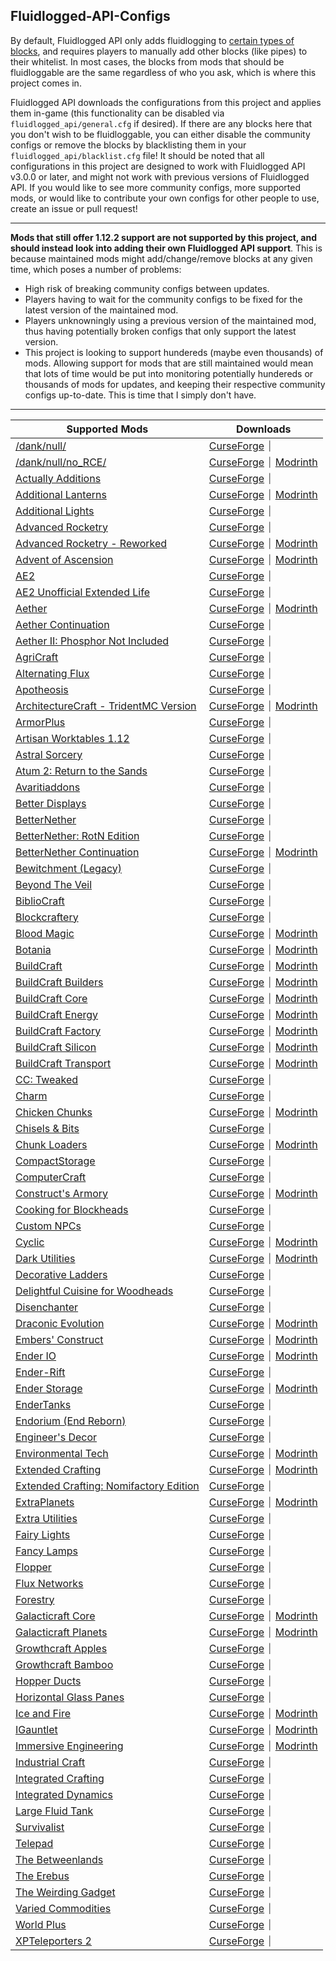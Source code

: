 ## Fluidlogged-API-Configs
By default, Fluidlogged API only adds fluidlogging to [certain types of blocks](https://github.com/jbredwards/Fluidlogged-API#fluidloggable-blocks), and requires players to manually add other blocks (like pipes) to their whitelist. In most cases, the blocks from mods that should be fluidloggable are the same regardless of who you ask, which is where this project comes in.

Fluidlogged API downloads the configurations from this project and applies them in-game (this functionality can be disabled via `fluidlogged_api/general.cfg` if desired). If there are any blocks here that you don't wish to be fluidloggable, you can either disable the community configs or remove the blocks by blacklisting them in your `fluidlogged_api/blacklist.cfg` file! It should be noted that all configurations in this project are designed to work with Fluidlogged API v3.0.0 or later, and might not work with previous versions of Fluidlogged API. If you would like to see more community configs, more supported mods, or would like to contribute your own configs for other people to use, create an issue or pull request!

---

**Mods that still offer 1.12.2 support are not supported by this project, and should instead look into adding their own Fluidlogged API support**. This is because maintained mods might add/change/remove blocks at any given time, which poses a number of problems:
- High risk of breaking community configs between updates.
- Players having to wait for the community configs to be fixed for the latest version of the maintained mod.
- Players unknowningly using a previous version of the maintained mod, thus having potentially broken configs that only support the latest version.
- This project is looking to support hundereds (maybe even thousands) of mods. Allowing support for mods that are still maintained would mean that lots of time would be put into monitoring potentially hundereds or thousands of mods for updates, and keeping their respective community configs up-to-date. This is time that I simply don't have.

---

| Supported Mods | Downloads |
| --- | --- |
| [/dank/null/](https://github.com/jbredwards/Fluidlogged-API-Configs/tree/1.12.2/internal/danknull)  | [CurseForge](https://www.curseforge.com/minecraft/mc-mods/dank-null/files/2962052) ⏐ |
| [/dank/null/no_RCE/](https://github.com/jbredwards/Fluidlogged-API-Configs/tree/1.12.2/internal/danknull) | [CurseForge](https://www.curseforge.com/minecraft/mc-mods/dank-null-no_rce/files/all?version=1.12.2) ⏐ [Modrinth](https://modrinth.com/mod/danknull-rce/versions?g=1.12.2) |
| [Actually Additions](https://github.com/jbredwards/Fluidlogged-API-Configs/tree/1.12.2/internal/actuallyadditions) | [CurseForge](https://www.curseforge.com/minecraft/mc-mods/actually-additions/files/3117927) ⏐ |
| [Additional Lanterns](https://github.com/jbredwards/Fluidlogged-API-Configs/tree/1.12.2/internal/additionallanterns) | [CurseForge](https://www.curseforge.com/minecraft/mc-mods/additional-lanterns/files/4729425) ⏐ [Modrinth](https://modrinth.com/mod/additional-lanterns/version/1.1.1b-forge-mc1.12) |
| [Additional Lights](https://github.com/jbredwards/Fluidlogged-API-Configs/tree/1.12.2/internal/additional_lights) | [CurseForge](https://curseforge.com/minecraft/mc-mods/additional-lights/files/2989463) ⏐ |
| [Advanced Rocketry](https://github.com/jbredwards/Fluidlogged-API-Configs/tree/1.12.2/internal/advancedrocketry) | [CurseForge](https://www.curseforge.com/minecraft/mc-mods/advanced-rocketry/files/4671856) ⏐ |
| [Advanced Rocketry - Reworked](https://github.com/jbredwards/Fluidlogged-API-Configs/tree/1.12.2/internal/advancedrocketry) | [CurseForge](https://www.curseforge.com/minecraft/mc-mods/advanced-rocketry-2/files/all?version=1.12.2) ⏐ [Modrinth](https://modrinth.com/mod/advanced-rocketry-reworked/versions?g=1.12.2) |
| [Advent of Ascension](https://github.com/jbredwards/Fluidlogged-API-Configs/tree/1.12.2/internal/aoa3) | [CurseForge](https://www.curseforge.com/minecraft/mc-mods/advent-of-ascension-nevermine/files/3054253) ⏐ [Modrinth](https://modrinth.com/mod/adventofascension/version/1.12.2-3.3.6) |
| [AE2](https://github.com/jbredwards/Fluidlogged-API-Configs/tree/1.12.2/internal/appliedenergistics2) | [CurseForge](https://www.curseforge.com/minecraft/mc-mods/applied-energistics-2/files/2747063) ⏐ |
| [AE2 Unofficial Extended Life](https://github.com/jbredwards/Fluidlogged-API-Configs/tree/1.12.2/internal/appliedenergistics2) | [CurseForge](https://www.curseforge.com/minecraft/mc-mods/ae2-extended-life/files/all?version=1.12.2) ⏐ |
| [Aether](https://github.com/jbredwards/Fluidlogged-API-Configs/tree/1.12.2/internal/aether_legacy) | [CurseForge](https://www.curseforge.com/minecraft/mc-mods/aether/files/5035622) ⏐ [Modrinth](https://modrinth.com/mod/aether/version/1.12.2-v1.5.4.0) |
| [Aether Continuation](https://github.com/jbredwards/Fluidlogged-API-Configs/tree/1.12.2/internal/aether_legacy_addon) | [CurseForge](https://www.curseforge.com/minecraft/mc-mods/aether-addon/files/3070803) ⏐ |
| [Aether II: Phosphor Not Included](https://github.com/jbredwards/Fluidlogged-API-Configs/tree/1.12.2/internal/aether) | [CurseForge](https://www.curseforge.com/minecraft/mc-mods/the-aether-ii-phosphor-not-included/files/4771846) ⏐ |
| [AgriCraft](https://github.com/jbredwards/Fluidlogged-API-Configs/tree/1.12.2/internal/agricraft) | [CurseForge](https://www.curseforge.com/minecraft/mc-mods/agricraft/files/3317747) ⏐ |
| [Alternating Flux](https://github.com/jbredwards/Fluidlogged-API-Configs/tree/1.12.2/internal/alternatingflux) | [CurseForge](https://www.curseforge.com/minecraft/mc-mods/alternating-flux/files/2693578) ⏐ |
| [Apotheosis](https://github.com/jbredwards/Fluidlogged-API-Configs/tree/1.12.2/internal/apotheosis) | [CurseForge](https://www.curseforge.com/minecraft/mc-mods/apotheosis/files/2906487) ⏐ |
| [ArchitectureCraft - TridentMC Version](https://github.com/jbredwards/Fluidlogged-API-Configs/tree/1.12.2/internal/architecturecraft) | [CurseForge](https://www.curseforge.com/minecraft/mc-mods/architecturecraft-tridev/files/4344128) ⏐ [Modrinth](https://modrinth.com/mod/architecture-craft/version/1.12-3.108) |
| [ArmorPlus](https://github.com/jbredwards/Fluidlogged-API-Configs/tree/1.12.2/internal/armorplus) | [CurseForge](https://www.curseforge.com/minecraft/mc-mods/armorplus/files/2952741) ⏐ |
| [Artisan Worktables 1.12](https://github.com/jbredwards/Fluidlogged-API-Configs/tree/1.12.2/internal/artisanworktables) | [CurseForge](https://www.curseforge.com/minecraft/mc-mods/artisan-worktables/files/3205284) ⏐ |
| [Astral Sorcery](https://github.com/jbredwards/Fluidlogged-API-Configs/tree/1.12.2/internal/astralsorcery) | [CurseForge](https://www.curseforge.com/minecraft/mc-mods/astral-sorcery/files/3044416) ⏐ |
| [Atum 2: Return to the Sands](https://github.com/jbredwards/Fluidlogged-API-Configs/tree/1.12.2/internal/atum) | [CurseForge](https://www.curseforge.com/minecraft/mc-mods/atum/files/3116599) ⏐ |
| [Avaritiaddons](https://github.com/jbredwards/Fluidlogged-API-Configs/tree/1.12.2/internal/avaritiaddons) | [CurseForge](https://www.curseforge.com/minecraft/mc-mods/avaritiaddons/files/4745387) ⏐ |
| [Better Displays](https://github.com/jbredwards/Fluidlogged-API-Configs/tree/1.12.2/internal/betterdisplays) | [CurseForge](https://www.curseforge.com/minecraft/mc-mods/better-displays/files/4284175) ⏐ |
| [BetterNether](https://github.com/jbredwards/Fluidlogged-API-Configs/tree/1.12.2/internal/betternether) | [CurseForge](https://www.curseforge.com/minecraft/mc-mods/betternether/files/2859893) ⏐ |
| [BetterNether: RotN Edition](https://github.com/jbredwards/Fluidlogged-API-Configs/tree/1.12.2/internal/betternether) | [CurseForge](https://www.curseforge.com/minecraft/mc-mods/betternether-rotn-edition/files/all?version=1.12.2) ⏐ |
| [BetterNether Continuation](https://github.com/jbredwards/Fluidlogged-API-Configs/tree/1.12.2/internal/betternether) | [CurseForge](https://www.curseforge.com/minecraft/mc-mods/better-nether-continuation/files/all?version=1.12.2) ⏐ [Modrinth](https://modrinth.com/mod/betternether-continuation/versions?g=1.12.2) |
| [Bewitchment (Legacy)](https://github.com/jbredwards/Fluidlogged-API-Configs/tree/1.12.2/internal/bewitchment) | [CurseForge](https://www.curseforge.com/minecraft/mc-mods/bewitchment-legacy/files/3256343) ⏐ |
| [Beyond The Veil](https://github.com/jbredwards/Fluidlogged-API-Configs/tree/1.12.2/internal/beyondtheveil) | [CurseForge](https://www.curseforge.com/minecraft/mc-mods/beyond-the-veil/files/3616140) ⏐ |
| [BiblioCraft](https://github.com/jbredwards/Fluidlogged-API-Configs/tree/1.12.2/internal/bibliocraft) | [CurseForge](https://www.curseforge.com/minecraft/mc-mods/bibliocraft/files/3647708) ⏐ |
| [Blockcraftery](https://github.com/jbredwards/Fluidlogged-API-Configs/tree/1.12.2/internal/blockcraftery) | [CurseForge](https://www.curseforge.com/minecraft/mc-mods/blockcraftery/files/2716712) ⏐ |
| [Blood Magic](https://github.com/jbredwards/Fluidlogged-API-Configs/tree/1.12.2/internal/bloodmagic) | [CurseForge](https://www.curseforge.com/minecraft/mc-mods/blood-magic/files/2822288) ⏐ [Modrinth](https://modrinth.com/mod/blood-magic/version/1.12.2-2.4.3-105) |
| [Botania](https://github.com/jbredwards/Fluidlogged-API-Configs/tree/1.12.2/internal/botania) | [CurseForge](https://www.curseforge.com/minecraft/mc-mods/botania/files/3330934) ⏐ [Modrinth](https://modrinth.com/mod/botania/version/1.10-364.4-forge) |
| [BuildCraft](https://github.com/jbredwards/Fluidlogged-API-Configs/tree/1.12.2/internal) | [CurseForge](https://www.curseforge.com/minecraft/mc-mods/buildcraft/files/3204475) ⏐ [Modrinth](https://modrinth.com/mod/buildcraft/version/7.99.24.8) |
| [BuildCraft Builders](https://github.com/jbredwards/Fluidlogged-API-Configs/tree/1.12.2/internal/buildcraftbuilders) | [CurseForge](https://www.curseforge.com/minecraft/mc-mods/buildcraft-builders/files/3204465) ⏐ [Modrinth](https://modrinth.com/mod/buildcraft-builders/version/7.99.24.8) |
| [BuildCraft Core](https://github.com/jbredwards/Fluidlogged-API-Configs/tree/1.12.2/internal/buildcraftcore) | [CurseForge](https://www.curseforge.com/minecraft/mc-mods/buildcraft-core/files/3204464) ⏐ [Modrinth](https://modrinth.com/mod/buildcraft-core/version/7.99.24.8) |
| [BuildCraft Energy](https://github.com/jbredwards/Fluidlogged-API-Configs/tree/1.12.2/internal/buildcraftcore) | [CurseForge](https://www.curseforge.com/minecraft/mc-mods/buildcraft-energy/files/3204466) ⏐ [Modrinth](https://modrinth.com/mod/buildcraft-energy/version/7.99.24.8) |
| [BuildCraft Factory](https://github.com/jbredwards/Fluidlogged-API-Configs/tree/1.12.2/internal/buildcraftfactory) | [CurseForge](https://www.curseforge.com/minecraft/mc-mods/buildcraft-factory/files/3204467) ⏐ [Modrinth](https://modrinth.com/mod/buildcraft-factory/version/7.99.24.8) |
| [BuildCraft Silicon](https://github.com/jbredwards/Fluidlogged-API-Configs/tree/1.12.2/internal/buildcraftsilicon) | [CurseForge](https://www.curseforge.com/minecraft/mc-mods/buildcraft-silicon/files/3204468) ⏐ [Modrinth](https://modrinth.com/mod/buildcraft-silicon/version/7.99.24.8) |
| [BuildCraft Transport](https://github.com/jbredwards/Fluidlogged-API-Configs/tree/1.12.2/internal/buildcrafttransport) | [CurseForge](https://www.curseforge.com/minecraft/mc-mods/buildcraft-transport/files/3204469) ⏐ [Modrinth](https://modrinth.com/mod/buildcraft-transport/version/7.99.24.8) |
| [CC: Tweaked](https://github.com/jbredwards/Fluidlogged-API-Configs/tree/1.12.2/internal/computercraft) | [CurseForge](https://www.curseforge.com/minecraft/mc-mods/cc-tweaked/files/all?version=1.12.2) ⏐ |
| [Charm](https://github.com/jbredwards/Fluidlogged-API-Configs/tree/1.12.2/internal/charm) | [CurseForge](https://www.curseforge.com/minecraft/mc-mods/charm/files/3146596) ⏐ |
| [Chicken Chunks](https://github.com/jbredwards/Fluidlogged-API-Configs/tree/1.12.2/internal/chickenchunks) | [CurseForge](https://www.curseforge.com/minecraft/mc-mods/chicken-chunks-1-8/files/2755785) ⏐ [Modrinth](https://modrinth.com/mod/chicken-chunks/version/2.4.2.74) |
| [Chisels & Bits](https://github.com/jbredwards/Fluidlogged-API-Configs/tree/1.12.2/internal/chiselsandbits) | [CurseForge](https://www.curseforge.com/minecraft/mc-mods/chisels-bits/files/2720655) ⏐ |
| [Chunk Loaders](https://github.com/jbredwards/Fluidlogged-API-Configs/tree/1.12.2/internal/chunkloaders) | [CurseForge](https://www.curseforge.com/minecraft/mc-mods/chunk-loaders/files/5723240) ⏐ [Modrinth](https://modrinth.com/mod/chunk-loaders/version/1.2.8b-forge-mc1.12) |
| [CompactStorage](https://github.com/jbredwards/Fluidlogged-API-Configs/tree/1.12.2/internal/compactstorage) | [CurseForge](https://www.curseforge.com/minecraft/mc-mods/compactstorage/files/2572444) ⏐ |
| [ComputerCraft](https://github.com/jbredwards/Fluidlogged-API-Configs/tree/1.12.2/internal/computercraft) | [CurseForge](https://www.curseforge.com/minecraft/mc-mods/computercraft/files/2478952) ⏐ |
| [Construct's Armory](https://github.com/jbredwards/Fluidlogged-API-Configs/tree/1.12.2/internal/conarm) | [CurseForge](https://www.curseforge.com/minecraft/mc-mods/constructs-armory/files/3174535) ⏐ [Modrinth](https://modrinth.com/mod/constructs-armory/version/1.12.2-1.2.5.10) |
| [Cooking for Blockheads](https://github.com/jbredwards/Fluidlogged-API-Configs/tree/1.12.2/internal/cookingforblockheads) | [CurseForge](https://www.curseforge.com/minecraft/mc-mods/cooking-for-blockheads/files/2862651) ⏐ |
| [Custom NPCs](https://github.com/jbredwards/Fluidlogged-API-Configs/tree/1.12.2/internal/customnpcs) | [CurseForge](https://www.curseforge.com/minecraft/mc-mods/custom-npcs/files/2996912) ⏐ |
| [Cyclic](https://github.com/jbredwards/Fluidlogged-API-Configs/tree/1.12.2/internal/cyclicmagic) | [CurseForge](https://www.curseforge.com/minecraft/mc-mods/cyclic/files/4075832) ⏐ [Modrinth](https://modrinth.com/mod/cyclic/version/1.12.2-1.20.14) |
| [Dark Utilities](https://github.com/jbredwards/Fluidlogged-API-Configs/tree/1.12.2/internal/darkutils) | [CurseForge](https://www.curseforge.com/minecraft/mc-mods/dark-utilities/files/2813586) ⏐ [Modrinth](https://modrinth.com/mod/dark-utilities/version/1.8.230) |
| [Decorative Ladders](https://github.com/jbredwards/Fluidlogged-API-Configs/tree/1.12.2/internal/ahmed4363laddersmod) | [CurseForge](https://www.curseforge.com/minecraft/mc-mods/decorative-ladders/files/2978098) ⏐ |
| [Delightful Cuisine for Woodheads](https://github.com/jbredwards/Fluidlogged-API-Configs/tree/1.12.2/internal/cookingforblockheads) | [CurseForge](https://www.curseforge.com/minecraft/mc-mods/delightful-cuisine-for-woodheads/files/4326433) ⏐ |
| [Disenchanter](https://github.com/jbredwards/Fluidlogged-API-Configs/tree/1.12.2/internal/disenchanter) | [CurseForge](https://www.curseforge.com/minecraft/mc-mods/the-disenchanter-mod/files/3519704) ⏐ |
| [Draconic Evolution](https://github.com/jbredwards/Fluidlogged-API-Configs/tree/1.12.2/internal/draconicevolution) | [CurseForge](https://www.curseforge.com/minecraft/mc-mods/draconic-evolution/files/3431261) ⏐ [Modrinth](https://modrinth.com/mod/draconic-evolution/version/2.3.28.354) |
| [Embers' Construct](https://github.com/jbredwards/Fluidlogged-API-Configs/tree/1.12.2/internal/embersconstruct) | [CurseForge](https://www.curseforge.com/minecraft/mc-mods/embersconstruct/files/3735109) ⏐ [Modrinth](https://modrinth.com/mod/embersconstruct/version/1.3.5) |
| [Ender IO](https://github.com/jbredwards/Fluidlogged-API-Configs/tree/1.12.2/internal/enderio) | [CurseForge](https://www.curseforge.com/minecraft/mc-mods/ender-io/files/4674244) ⏐ [Modrinth](https://modrinth.com/mod/enderio/version/5.3.72) |
| [Ender-Rift](https://github.com/jbredwards/Fluidlogged-API-Configs/tree/1.12.2/internal/enderrift) | [CurseForge](https://www.curseforge.com/minecraft/mc-mods/ender-rift/files/2983035) ⏐ |
| [Ender Storage](https://github.com/jbredwards/Fluidlogged-API-Configs/tree/1.12.2/internal/enderstorage) | [CurseForge](https://www.curseforge.com/minecraft/mc-mods/ender-storage-1-8/files/2755787) ⏐ [Modrinth](https://modrinth.com/mod/ender-storage/version/2.4.6.137) |
| [EnderTanks](https://github.com/jbredwards/Fluidlogged-API-Configs/tree/1.12.2/internal/endertanks) | [CurseForge](https://www.curseforge.com/minecraft/mc-mods/endertanks/files/2664673) ⏐ |
| [Endorium (End Reborn)](https://github.com/jbredwards/Fluidlogged-API-Configs/tree/1.12.2/internal/endreborn) | [CurseForge](https://www.curseforge.com/minecraft/mc-mods/end-reborn/files/3006659) ⏐ |
| [Engineer's Decor](https://github.com/jbredwards/Fluidlogged-API-Configs/tree/1.12.2/internal/engineersdecor) | [CurseForge](https://www.curseforge.com/minecraft/mc-mods/engineers-decor/files/3783239) ⏐ |
| [Environmental Tech](https://github.com/jbredwards/Fluidlogged-API-Configs/tree/1.12.2/internal/environmentaltech) | [CurseForge](https://www.curseforge.com/minecraft/mc-mods/environmental-tech/files/2691536) ⏐ [Modrinth](https://modrinth.com/mod/environmental-tech/version/1.12.2-2.0.20.1) |
| [Extended Crafting](https://github.com/jbredwards/Fluidlogged-API-Configs/tree/1.12.2/internal/extendedcrafting) | [CurseForge](https://www.curseforge.com/minecraft/mc-mods/extended-crafting/files/2777071) ⏐ [Modrinth](https://modrinth.com/mod/extended-crafting/version/1.5.6) |
| [Extended Crafting: Nomifactory Edition](https://github.com/jbredwards/Fluidlogged-API-Configs/tree/1.12.2/internal/extendedcrafting) | [CurseForge](https://www.curseforge.com/minecraft/mc-mods/extended-crafting-nomifactory-edition/files/all?page=1&pageSize=20) ⏐ |
| [ExtraPlanets](https://github.com/jbredwards/Fluidlogged-API-Configs/tree/1.12.2/internal/extraplanets) | [CurseForge](https://www.curseforge.com/minecraft/mc-mods/extraplanets/files/5339029) ⏐ [Modrinth](https://modrinth.com/mod/extraplanets/version/0.8.0) |
| [Extra Utilities](https://github.com/jbredwards/Fluidlogged-API-Configs/tree/1.12.2/internal/extrautils2) | [CurseForge](https://www.curseforge.com/minecraft/mc-mods/extra-utilities/files/2678374) ⏐ |
| [Fairy Lights](https://github.com/jbredwards/Fluidlogged-API-Configs/tree/1.12.2/internal/fairylights) | [CurseForge](https://www.curseforge.com/minecraft/mc-mods/fairy-lights/files/3068499) ⏐ |
| [Fancy Lamps](https://github.com/jbredwards/Fluidlogged-API-Configs/tree/1.12.2/internal/fancylamps) | [CurseForge](https://www.curseforge.com/minecraft/mc-mods/fancy-lamps/files/2863411) ⏐ |
| [Flopper](https://github.com/jbredwards/Fluidlogged-API-Configs/tree/1.12.2/internal/flopper) | [CurseForge](https://www.curseforge.com/minecraft/mc-mods/flopper/files/2689287) ⏐ |
| [Flux Networks](https://github.com/jbredwards/Fluidlogged-API-Configs/tree/1.12.2/internal/fluxnetworks) | [CurseForge](https://www.curseforge.com/minecraft/mc-mods/flux-networks/files/3178199) ⏐ |
| [Forestry](https://github.com/jbredwards/Fluidlogged-API-Configs/tree/1.12.2/internal/forestry) | [CurseForge](https://www.curseforge.com/minecraft/mc-mods/forestry/files/6104316) ⏐ |
| [Galacticraft Core](https://github.com/jbredwards/Fluidlogged-API-Configs/tree/1.12.2/internal/galacticraftcore) | [CurseForge](https://www.curseforge.com/minecraft/mc-mods/galacticraft-legacy/files/4671122) ⏐ [Modrinth](https://modrinth.com/mod/galacticraft-legacy/version/4.0.6) |
| [Galacticraft Planets](https://github.com/jbredwards/Fluidlogged-API-Configs/tree/1.12.2/internal/galacticraftplanets) | [CurseForge](https://www.curseforge.com/minecraft/mc-mods/galacticraft-legacy/files/4671122) ⏐ [Modrinth](https://modrinth.com/mod/galacticraft-legacy/version/4.0.6) |
| [Growthcraft Apples](https://github.com/jbredwards/Fluidlogged-API-Configs/tree/1.12.2/internal/grothcraft_apples) | [CurseForge](https://www.curseforge.com/minecraft/mc-mods/growthcraft-community-edition/files/5172498) ⏐ |
| [Growthcraft Bamboo](https://github.com/jbredwards/Fluidlogged-API-Configs/tree/1.12.2/internal/grothcraft_bamboo) | [CurseForge](https://www.curseforge.com/minecraft/mc-mods/growthcraft-community-edition/files/5172498) ⏐ |
| [Hopper Ducts](https://github.com/jbredwards/Fluidlogged-API-Configs/tree/1.12.2/internal/hopperducts) | [CurseForge](https://www.curseforge.com/minecraft/mc-mods/hopper-ducts/files/2454832) ⏐ |
| [Horizontal Glass Panes](https://github.com/jbredwards/Fluidlogged-API-Configs/tree/1.12.2/internal/hgp) | [CurseForge](https://www.curseforge.com/minecraft/mc-mods/horizontal-glass-panes/files/2536711) ⏐ |
| [Ice and Fire](https://github.com/jbredwards/Fluidlogged-API-Configs/tree/1.12.2/internal/iceandfire) | [CurseForge](https://www.curseforge.com/minecraft/mc-mods/ice-and-fire-dragons/files/2939529) ⏐ [Modrinth](https://modrinth.com/mod/ice-and-fire-dragons/version/1.9.1) |
| [IGauntlet](https://github.com/jbredwards/Fluidlogged-API-Configs/tree/1.12.2/internal/igauntlet) | [CurseForge](https://www.curseforge.com/minecraft/mc-mods/igauntlet/files/2792298) ⏐ [Modrinth](https://modrinth.com/mod/igauntlet/version/3.9.1) |
| [Immersive Engineering](https://github.com/jbredwards/Fluidlogged-API-Configs/tree/1.12.2/internal/immersiveengineering) | [CurseForge](https://www.curseforge.com/minecraft/mc-mods/immersive-engineering/files/2974106) ⏐ [Modrinth](https://modrinth.com/mod/immersiveengineering/version/0.12-98) |
| [Industrial Craft](https://github.com/jbredwards/Fluidlogged-API-Configs/tree/1.12.2/internal/ic2) | [CurseForge](https://www.curseforge.com/minecraft/mc-mods/industrial-craft/files/3838713) ⏐ |
| [Integrated Crafting](https://github.com/jbredwards/Fluidlogged-API-Configs/tree/1.12.2/internal/integrateddynamics) | [CurseForge](https://www.curseforge.com/minecraft/mc-mods/integrated-crafting/files/3010631) ⏐ |
| [Integrated Dynamics](https://github.com/jbredwards/Fluidlogged-API-Configs/tree/1.12.2/internal/integrateddynamics) | [CurseForge](https://www.curseforge.com/minecraft/mc-mods/integrated-dynamics/files/3159505) ⏐ |
| [Large Fluid Tank](https://github.com/jbredwards/Fluidlogged-API-Configs/tree/1.12.2/internal/fluidtank) | [CurseForge](https://www.curseforge.com/minecraft/mc-mods/largefluidtank/files/3366145) ⏐ |
| [Survivalist](https://github.com/jbredwards/Fluidlogged-API-Configs/tree/1.12.2/internal/survivalist) | [CurseForge](https://www.curseforge.com/minecraft/mc-mods/survivalist/files/2625075) ⏐ |
| [Telepad](https://github.com/jbredwards/Fluidlogged-API-Configs/tree/1.12.2/internal/danknull) | [CurseForge](https://www.curseforge.com/minecraft/mc-mods/telepad/files/2773932) ⏐ |
| [The Betweenlands](https://github.com/jbredwards/Fluidlogged-API-Configs/tree/1.12.2/internal/thebetweenlands) | [CurseForge](https://www.curseforge.com/minecraft/mc-mods/angry-pixel-the-betweenlands-mod/files/4479688) ⏐ |
| [The Erebus](https://github.com/jbredwards/Fluidlogged-API-Configs/tree/1.12.2/internal/erebus) | [CurseForge](https://www.curseforge.com/minecraft/mc-mods/the-erebus/files/3211974) ⏐ |
| [The Weirding Gadget](https://github.com/jbredwards/Fluidlogged-API-Configs/tree/1.12.2/internal/weirdinggadget) | [CurseForge](https://www.curseforge.com/minecraft/mc-mods/the-weirding-gadget/files/2708729) ⏐ |
| [Varied Commodities](https://github.com/jbredwards/Fluidlogged-API-Configs/tree/1.12.2/internal/variedcommodities) | [CurseForge](https://www.curseforge.com/minecraft/mc-mods/varied-commodities/files/4466956) ⏐ |
| [World Plus](https://github.com/jbredwards/Fluidlogged-API-Configs/tree/1.12.2/internal/worldplus) | [CurseForge](https://www.curseforge.com/minecraft/mc-mods/world-plus/files/2692400) ⏐ |
| [XPTeleporters 2](https://github.com/jbredwards/Fluidlogged-API-Configs/tree/1.12.2/internal/danknull) | [CurseForge](https://www.curseforge.com/minecraft/mc-mods/xpteleporters-2/files/2827714) ⏐ |
